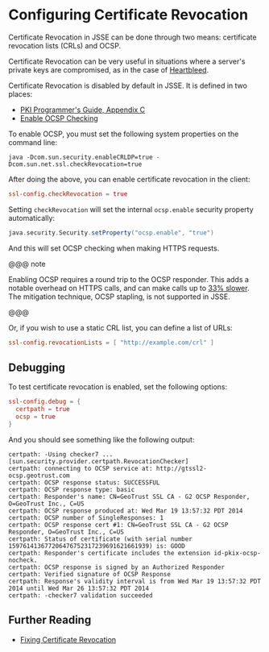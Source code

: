 # Configuring Certificate Revocation

Certificate Revocation in JSSE can be done through two means:
certificate revocation lists (CRLs) and OCSP.

Certificate Revocation can be very useful in situations where a server's
private keys are compromised, as in the case of
[Heartbleed](http://heartbleed.com).

Certificate Revocation is disabled by default in JSSE. It is defined in
two places:

 * [PKI Programmer's Guide, Appendix
C](https://docs.oracle.com/javase/8/docs/technotes/guides/security/certpath/CertPathProgGuide.html#AppC)
 * [Enable OCSP
Checking](https://blogs.oracle.com/xuelei/entry/enable_ocsp_checking)

To enable OCSP, you must set the following system properties on the
command line:

```
java -Dcom.sun.security.enableCRLDP=true -Dcom.sun.net.ssl.checkRevocation=true
```

After doing the above, you can enable certificate revocation in the
client:

```conf
ssl-config.checkRevocation = true
```

Setting `checkRevocation` will set the internal `ocsp.enable`
security property automatically:

```scala
java.security.Security.setProperty("ocsp.enable", "true")
```

And this will set OCSP checking when making HTTPS requests.

@@@ note

Enabling OCSP requires a round trip to the OCSP responder.
This adds a notable overhead on HTTPS calls, and can make calls up
to [33%
slower](https://blog.cloudflare.com/ocsp-stapling-how-cloudflare-just-made-ssl-30).
The mitigation technique, OCSP stapling, is not supported in JSSE.

@@@

Or, if you wish to use a static CRL list, you can define a list of URLs:

```conf
ssl-config.revocationLists = [ "http://example.com/crl" ]
```

## Debugging

To test certificate revocation is enabled, set the following options:

```conf
ssl-config.debug = {
  certpath = true
  ocsp = true
}
```

And you should see something like the following output:

```
certpath: -Using checker7 ... [sun.security.provider.certpath.RevocationChecker]
certpath: connecting to OCSP service at: http://gtssl2-ocsp.geotrust.com
certpath: OCSP response status: SUCCESSFUL
certpath: OCSP response type: basic
certpath: Responder's name: CN=GeoTrust SSL CA - G2 OCSP Responder, O=GeoTrust Inc., C=US
certpath: OCSP response produced at: Wed Mar 19 13:57:32 PDT 2014
certpath: OCSP number of SingleResponses: 1
certpath: OCSP response cert #1: CN=GeoTrust SSL CA - G2 OCSP Responder, O=GeoTrust Inc., C=US
certpath: Status of certificate (with serial number 159761413677206476752317239691621661939) is: GOOD
certpath: Responder's certificate includes the extension id-pkix-ocsp-nocheck.
certpath: OCSP response is signed by an Authorized Responder
certpath: Verified signature of OCSP Response
certpath: Response's validity interval is from Wed Mar 19 13:57:32 PDT 2014 until Wed Mar 26 13:57:32 PDT 2014
certpath: -checker7 validation succeeded
```

## Further Reading

 * [Fixing Certificate
Revocation](https://tersesystems.com/2014/03/22/fixing-certificate-revocation/)